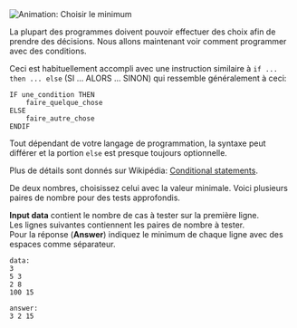 <div class="text-center">
	<img src="https://codeabbey.github.io/data/min_of_two.gif" alt="Animation: Choisir le minimum"/>
</div>

La plupart des programmes doivent pouvoir effectuer des choix afin de prendre des décisions.
Nous allons maintenant voir comment programmer avec des conditions.

Ceci est habituellement accompli avec une instruction similaire à `if ... then ... else` (SI ... ALORS ... SINON) 
qui ressemble généralement à ceci:

    IF une_condition THEN
        faire_quelque_chose
    ELSE
        faire_autre_chose
    ENDIF

Tout dépendant de votre langage de programmation, la syntaxe peut différer et la portion `else` est presque
toujours optionnelle.

Plus de détails sont donnés sur Wikipédia: [Conditional statements][cond].

[cond]: http://en.wikipedia.org/wiki/Conditional_(computer_programming)

De deux nombres, choisissez celui avec la valeur minimale. Voici plusieurs paires de nombre pour des tests approfondis.

**Input data** contient le nombre de cas à tester sur la première ligne.  
Les lignes suivantes contiennent les paires de nombre à tester.  
Pour la réponse (**Answer**) indiquez le minimum de chaque ligne avec des espaces comme séparateur.

    data:
    3
    5 3
    2 8
    100 15
    
    answer:
    3 2 15

